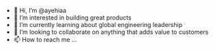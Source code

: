 - 👋 Hi, I’m @ayehiaa
- 👀 I’m interested in building great products 
- 🌱 I’m currently learning about global engineering leadership 
- 💞️ I’m looking to collaborate on anything that adds value to customers 
- 📫 How to reach me ...

<!---
ayehiaa/ayehiaa is a ✨ special ✨ repository because its `README.md` (this file) appears on your GitHub profile.
You can click the Preview link to take a look at your changes.
--->
